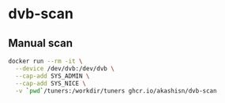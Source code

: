 # dvb-scan

## Manual scan

```bash
docker run --rm -it \
  --device /dev/dvb:/dev/dvb \
  --cap-add SYS_ADMIN \
  --cap-add SYS_NICE \
  -v `pwd`/tuners:/workdir/tuners ghcr.io/akashisn/dvb-scan
```
